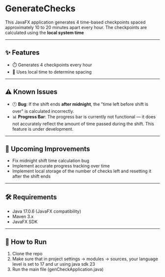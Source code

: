 # GenerateChecks
This JavaFX application generates 4 time-based checkpoints spaced approximately 10 to 20 minutes apart every hour. The checkpoints are calculated using the **local system time**

---

## ✨ Features

- ⏱️ Generates 4 checkpoints every hour
- 📍 Uses local time to determine spacing
---

## ⚠️ Known Issues

- 🕛 **Bug**: If the shift ends **after midnight**, the "time left before shift is over" is calculated incorrectly.
- 📊 **Progress Bar**: The progress bar is currently not functional — it does not accurately reflect the amount of time passed during the shift. This feature is under development.

---

## 🚧 Upcoming Improvements

- Fix midnight shift time calculation bug
- Implement accurate progress tracking over time
- Implement local storage of the number of checks left and resetting it after the shift ends

---

## 🛠️ Requirements
- Java 17.0.6 (JavaFX compatibility)
- Maven 3.x
- JavaFX SDK

---

## 📂 How to Run

1. Clone the repo
2.  Make sure that in project settings -> modules -> sources, your language level is set to 17 and ur using java sdk 23
4. Run the main file (genCheckApplication.java)
